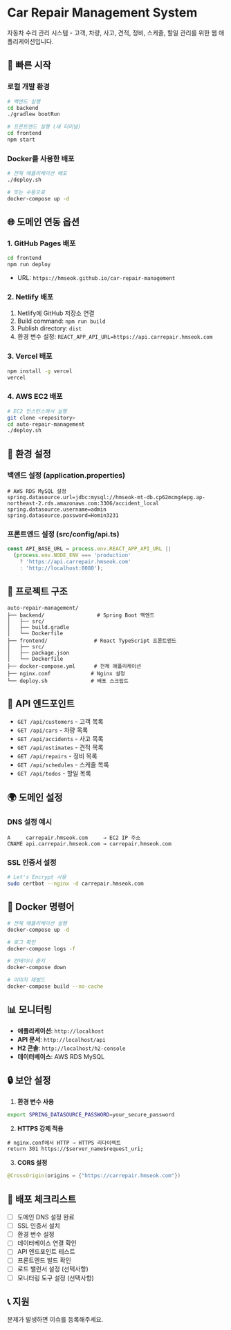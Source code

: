 # Car Repair Management System

자동차 수리 관리 시스템 - 고객, 차량, 사고, 견적, 정비, 스케줄, 할일 관리를 위한 웹 애플리케이션입니다.

## 🚀 빠른 시작

### 로컬 개발 환경

```bash
# 백엔드 실행
cd backend
./gradlew bootRun

# 프론트엔드 실행 (새 터미널)
cd frontend
npm start
```

### Docker를 사용한 배포

```bash
# 전체 애플리케이션 배포
./deploy.sh

# 또는 수동으로
docker-compose up -d
```

## 🌐 도메인 연동 옵션

### 1. GitHub Pages 배포
```bash
cd frontend
npm run deploy
```
- URL: `https://hmseok.github.io/car-repair-management`

### 2. Netlify 배포
1. Netlify에 GitHub 저장소 연결
2. Build command: `npm run build`
3. Publish directory: `dist`
4. 환경 변수 설정: `REACT_APP_API_URL=https://api.carrepair.hmseok.com`

### 3. Vercel 배포
```bash
npm install -g vercel
vercel
```

### 4. AWS EC2 배포
```bash
# EC2 인스턴스에서 실행
git clone <repository>
cd auto-repair-management
./deploy.sh
```

## 🔧 환경 설정

### 백엔드 설정 (application.properties)
```properties
# AWS RDS MySQL 설정
spring.datasource.url=jdbc:mysql://hmseok-mt-db.cp62mcmg4epg.ap-northeast-2.rds.amazonaws.com:3306/accident_local
spring.datasource.username=admin
spring.datasource.password=Homin3231
```

### 프론트엔드 설정 (src/config/api.ts)
```typescript
const API_BASE_URL = process.env.REACT_APP_API_URL || 
  (process.env.NODE_ENV === 'production' 
    ? 'https://api.carrepair.hmseok.com'
    : 'http://localhost:8080');
```

## 📁 프로젝트 구조

```
auto-repair-management/
├── backend/                 # Spring Boot 백엔드
│   ├── src/
│   ├── build.gradle
│   └── Dockerfile
├── frontend/               # React TypeScript 프론트엔드
│   ├── src/
│   ├── package.json
│   └── Dockerfile
├── docker-compose.yml      # 전체 애플리케이션
├── nginx.conf             # Nginx 설정
└── deploy.sh              # 배포 스크립트
```

## 🔌 API 엔드포인트

- `GET /api/customers` - 고객 목록
- `GET /api/cars` - 차량 목록
- `GET /api/accidents` - 사고 목록
- `GET /api/estimates` - 견적 목록
- `GET /api/repairs` - 정비 목록
- `GET /api/schedules` - 스케줄 목록
- `GET /api/todos` - 할일 목록

## 🌍 도메인 설정

### DNS 설정 예시
```
A     carrepair.hmseok.com     → EC2 IP 주소
CNAME api.carrepair.hmseok.com → carrepair.hmseok.com
```

### SSL 인증서 설정
```bash
# Let's Encrypt 사용
sudo certbot --nginx -d carrepair.hmseok.com
```

## 🐳 Docker 명령어

```bash
# 전체 애플리케이션 실행
docker-compose up -d

# 로그 확인
docker-compose logs -f

# 컨테이너 중지
docker-compose down

# 이미지 재빌드
docker-compose build --no-cache
```

## 📊 모니터링

- **애플리케이션**: `http://localhost`
- **API 문서**: `http://localhost/api`
- **H2 콘솔**: `http://localhost/h2-console`
- **데이터베이스**: AWS RDS MySQL

## 🔒 보안 설정

1. **환경 변수 사용**
```bash
export SPRING_DATASOURCE_PASSWORD=your_secure_password
```

2. **HTTPS 강제 적용**
```nginx
# nginx.conf에서 HTTP → HTTPS 리다이렉트
return 301 https://$server_name$request_uri;
```

3. **CORS 설정**
```java
@CrossOrigin(origins = {"https://carrepair.hmseok.com"})
```

## 🚀 배포 체크리스트

- [ ] 도메인 DNS 설정 완료
- [ ] SSL 인증서 설치
- [ ] 환경 변수 설정
- [ ] 데이터베이스 연결 확인
- [ ] API 엔드포인트 테스트
- [ ] 프론트엔드 빌드 확인
- [ ] 로드 밸런서 설정 (선택사항)
- [ ] 모니터링 도구 설정 (선택사항)

## 📞 지원

문제가 발생하면 이슈를 등록해주세요. 